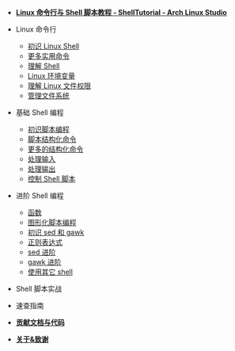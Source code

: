 - [**Linux 命令行与 Shell 脚本教程 - ShellTutorial - Arch Linux Studio**](/)

- Linux 命令行

  - [初识 Linux Shell](/commandLine/shell_first_view)
  - [更多实用命令](/commandLine/more_command)
  - [理解 Shell](/commandLine/understand_shell)
  - [Linux 环境变量](/commandLine/linux_env)
  - [理解 Linux 文件权限](/commandLine/security)
  - [管理文件系统](/commandLine/file_system)

- 基础 Shell 编程

  - [初识脚本编程](/shellBasic/shell_basic)
  - [脚本结构化命令](/shellBasic/structured_command)
  - [更多的结构化命令](/shellBasic/more_structured_command)
  - [处理输入](/shellBasic/shell_input)
  - [处理输出](/shellBasic/shell_output)
  - [控制 Shell 脚本](/shellBasic/shell_control)

- 进阶 Shell 编程

  - [函数](/shellAdvanced/shell_function)
  - [图形化脚本编程](/shellAdvanced/shell_GUI)
  - [初识 sed 和 gawk](/shellAdvanced/sed_gawk_basic)
  - [正则表达式](/shellAdvanced/regular_expression)
  - [sed 进阶](/shellAdvanced/more_sed)
  - [gawk 进阶](/shellAdvanced/more_gawk)
  - [使用其它 shell](/shellAdvanced/other_shell)

- Shell 脚本实战

- 速查指南

- [**贡献文档与代码**](CONTRIBUTING.md)

- [**关于&致谢**](about.md)
